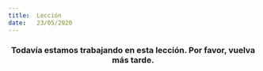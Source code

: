 ```yaml
---
title:  Lección
date:   23/05/2020
---
```


### <center>Todavía estamos trabajando en esta lección. Por favor, vuelva más tarde.</center>